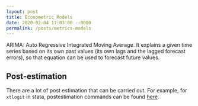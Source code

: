 ```yaml
---
layout: post
title: Econometric Models
date: 2020-02-04 17:03:00 --0000
permalink: /posts/metrics-models
---
```


ARIMA: Auto Regressive Integrated Moving Average. It explains a given time series based on its own past values (its own lags and the lagged forecast errors), so that equation can be used to forecast future values.

## Post-estimation
There are a lot of post estimation that can be carried out. For example, for `xtlogit` in stata, postestimation commands can be found [here](https://www.stata.com/manuals/xtxtlogitpostestimation.pdf).
